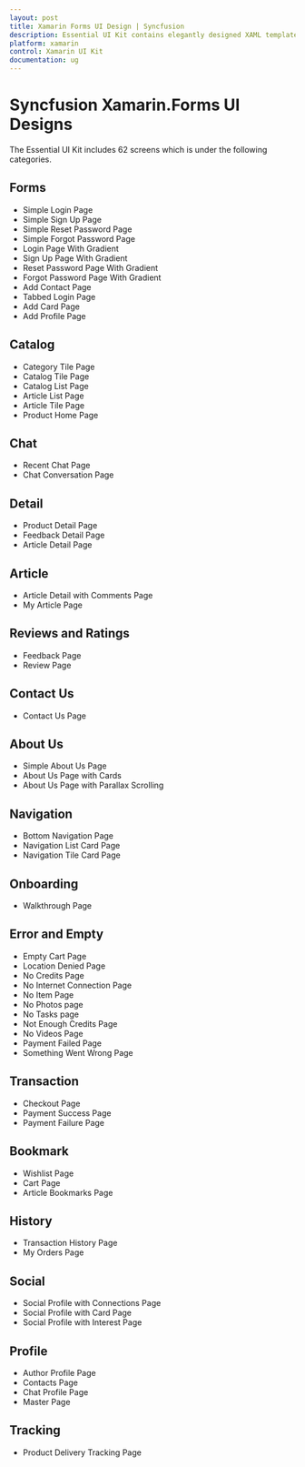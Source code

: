 ```yaml
---
layout: post
title: Xamarin Forms UI Design | Syncfusion
description: Essential UI Kit contains elegantly designed XAML templates for Xamarin.Forms apps. These templates are compatible with Android, iOS, and UWP platforms.
platform: xamarin
control: Xamarin UI Kit
documentation: ug
---
```


# Syncfusion Xamarin.Forms UI Designs

The Essential UI Kit includes 62 screens which is under the following categories. 

## Forms	

* Simple Login Page
* Simple Sign Up Page
* Simple Reset Password Page
* Simple Forgot Password Page
* Login Page With Gradient
* Sign Up Page With Gradient
* Reset Password Page With Gradient
* Forgot Password Page With Gradient
* Add Contact Page
* Tabbed Login Page
* Add Card Page
* Add Profile Page
 
## Catalog	

* Category Tile Page
* Catalog Tile Page
* Catalog List Page
* Article List Page
* Article Tile Page
* Product Home Page

## Chat

* Recent Chat Page
* Chat Conversation Page

## Detail	

* Product Detail Page
* Feedback Detail Page
* Article Detail Page

## Article	

* Article Detail with Comments Page
* My Article Page
	
## Reviews and Ratings	

* Feedback Page
* Review Page

## Contact Us	

* Contact Us Page

## About Us	

* Simple About Us Page
* About Us Page with Cards
* About Us Page with Parallax Scrolling

## Navigation	

* Bottom Navigation Page
* Navigation List Card Page
* Navigation Tile Card Page

## Onboarding	

* Walkthrough Page

## Error and Empty	

* Empty Cart Page
* Location Denied Page
* No Credits Page
* No Internet Connection Page
* No Item Page
* No Photos page
* No Tasks page
* Not Enough Credits Page
* No Videos Page
* Payment Failed Page
* Something Went Wrong Page

## Transaction	

* Checkout Page
* Payment Success Page
* Payment Failure Page

## Bookmark

* Wishlist Page
* Cart Page
* Article Bookmarks Page

## History	

* Transaction History Page
* My Orders Page

## Social

* Social Profile with Connections Page
* Social Profile with Card Page
* Social Profile with Interest Page

## Profile

* Author Profile Page
* Contacts Page
* Chat Profile Page
* Master Page

## Tracking

* Product Delivery Tracking Page

